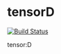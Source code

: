 # tensorD

[![Build Status](https://travis-ci.org/Large-Scale-Tensor-Decomposition/tensorD.svg?branch=master)](https://travis-ci.org/Large-Scale-Tensor-Decomposition/tensorD)

tensor:D